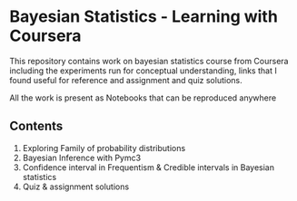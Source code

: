 # Bayesian Statistics - Learning with Coursera

This repository contains work on bayesian statistics course from Coursera including the experiments run for conceptual understanding, links that I found useful for reference
and assignment and quiz solutions.

All the work is present as Notebooks that can be reproduced anywhere

## Contents

1. Exploring Family of probability distributions
2. Bayesian Inference with Pymc3
3. Confidence interval in Frequentism & Credible intervals in Bayesian statistics
4. Quiz & assignment solutions
